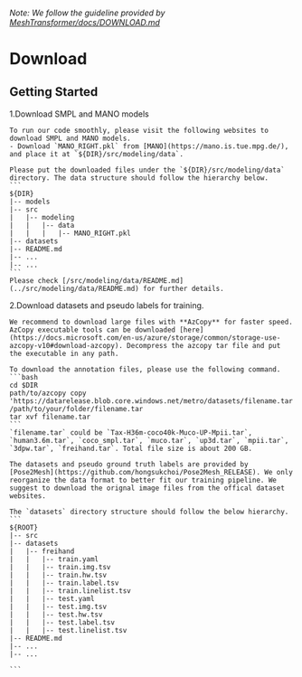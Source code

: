 ###### *Note: We follow the guideline provided by [MeshTransformer/docs/DOWNLOAD.md](https://github.com/microsoft/MeshTransformer/blob/main/docs/DOWNLOAD.md)*

# Download

## Getting Started

1.Download SMPL and MANO models

    To run our code smoothly, please visit the following websites to download SMPL and MANO models.
    - Download `MANO_RIGHT.pkl` from [MANO](https://mano.is.tue.mpg.de/), and place it at `${DIR}/src/modeling/data`.

    Please put the downloaded files under the `${DIR}/src/modeling/data` directory. The data structure should follow the hierarchy below. 
    ```
    ${DIR}  
    |-- models
    |-- src  
    |   |-- modeling
    |   |   |-- data
    |   |   |   |-- MANO_RIGHT.pkl
    |-- datasets
    |-- README.md 
    |-- ... 
    |-- ... 
    ```
    Please check [/src/modeling/data/README.md](../src/modeling/data/README.md) for further details.


2.Download datasets and pseudo labels for training.

    We recommend to download large files with **AzCopy** for faster speed.
    AzCopy executable tools can be downloaded [here](https://docs.microsoft.com/en-us/azure/storage/common/storage-use-azcopy-v10#download-azcopy). Decompress the azcopy tar file and put the executable in any path. 

    To download the annotation files, please use the following command.
    ```bash
    cd $DIR
    path/to/azcopy copy 'https://datarelease.blob.core.windows.net/metro/datasets/filename.tar' /path/to/your/folder/filename.tar
    tar xvf filename.tar  
    ```
    `filename.tar` could be `Tax-H36m-coco40k-Muco-UP-Mpii.tar`, `human3.6m.tar`, `coco_smpl.tar`, `muco.tar`, `up3d.tar`, `mpii.tar`, `3dpw.tar`, `freihand.tar`. Total file size is about 200 GB. 

    The datasets and pseudo ground truth labels are provided by [Pose2Mesh](https://github.com/hongsukchoi/Pose2Mesh_RELEASE). We only reorganize the data format to better fit our training pipeline. We suggest to download the orignal image files from the offical dataset websites.

    The `datasets` directory structure should follow the below hierarchy.
    ```
    ${ROOT}
    |-- src
    |-- datasets
    |   |-- freihand
    |   |   |-- train.yaml
    |   |   |-- train.img.tsv  
    |   |   |-- train.hw.tsv   
    |   |   |-- train.label.tsv
    |   |   |-- train.linelist.tsv
    |   |   |-- test.yaml
    |   |   |-- test.img.tsv  
    |   |   |-- test.hw.tsv   
    |   |   |-- test.label.tsv
    |   |   |-- test.linelist.tsv
    |-- README.md 
    |-- ... 
    |-- ... 

    ```
